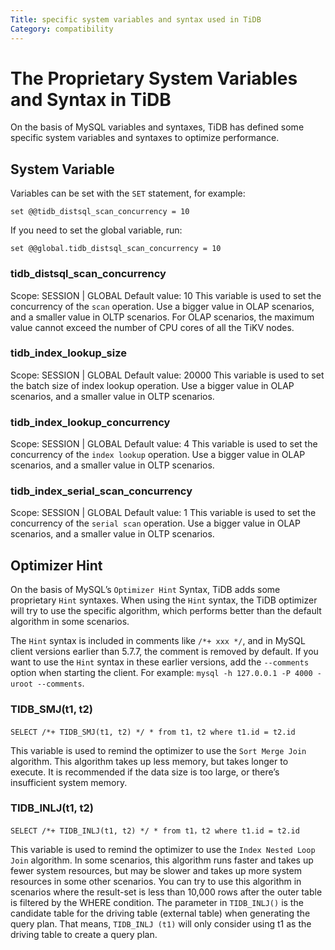 ```yaml
---
Title: specific system variables and syntax used in TiDB
Category: compatibility
---
```

# The Proprietary System Variables and Syntax in TiDB
On the basis of MySQL variables and syntaxes, TiDB has defined some specific system variables and syntaxes to optimize performance.
## System Variable
Variables can be set with the `SET` statement, for example:

```set @@tidb_distsql_scan_concurrency = 10 ```

If you need to set the global variable, run:

```set @@global.tidb_distsql_scan_concurrency = 10 ```
 
### tidb_distsql_scan_concurrency
Scope: SESSION | GLOBAL
Default value: 10
This variable is used to set the concurrency of the `scan` operation. Use a bigger value in OLAP scenarios, and a smaller value in OLTP scenarios. For OLAP scenarios, the maximum value cannot exceed the number of CPU cores of all the TiKV nodes.
 
### tidb_index_lookup_size
Scope: SESSION | GLOBAL
Default value: 20000
This variable is used to set the batch size of index lookup operation. Use a bigger value in OLAP scenarios, and a smaller value in OLTP scenarios.
 
### tidb_index_lookup_concurrency
Scope: SESSION | GLOBAL
Default value: 4
This variable is used to set the concurrency of the `index lookup` operation. Use a bigger value in OLAP scenarios, and a smaller value in OLTP scenarios.
 
### tidb_index_serial_scan_concurrency
Scope: SESSION | GLOBAL
Default value: 1
This variable is used to set the concurrency of the `serial scan` operation. Use a bigger value in OLAP scenarios, and a smaller value in OLTP scenarios.
 
## Optimizer Hint
On the basis of MySQL’s `Optimizer Hint` Syntax, TiDB adds some proprietary `Hint` syntaxes. When using the `Hint` syntax, the TiDB optimizer will try to use the specific algorithm, which performs better than the default algorithm in some scenarios.
 
The `Hint` syntax is included in comments like `/*+ xxx */`, and in MySQL client versions earlier than 5.7.7, the comment is removed by default. If you want to use the `Hint` syntax in these earlier versions, add the `--comments` option when starting the client. For example: `mysql -h 127.0.0.1 -P 4000 -uroot --comments`.
 
### TIDB_SMJ(t1, t2)
 
```SELECT /*+ TIDB_SMJ(t1, t2) */ * from t1，t2 where t1.id = t2.id```

This variable is used to remind the optimizer to use the `Sort Merge Join` algorithm. This algorithm takes up less memory, but takes longer to execute. It is recommended if the data size is too large, or there’s insufficient system memory.

### TIDB_INLJ(t1, t2)
 
```SELECT /*+ TIDB_INLJ(t1, t2) */ * from t1，t2 where t1.id = t2.id```

This variable is used to remind the optimizer to use the `Index Nested Loop Join` algorithm. In some scenarios, this algorithm runs faster and takes up fewer system resources, but may be slower and takes up more system resources in some other scenarios. You can try to use this algorithm in scenarios where the result-set is less than 10,000 rows after the outer table is filtered by the WHERE condition. The parameter in `TIDB_INLJ()` is the candidate table for the driving table (external table) when generating the query plan. That means, `TIDB_INLJ (t1)` will only consider using t1 as the driving table to create a query plan.

